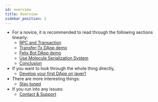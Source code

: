 ```yaml
---
id: overview
title: Overview
sidebar_position: 2
---
```


* For a novice, it is recommended to read through the following sections linearly:
    * [RPC and Transaction](rpc-and-transaction)
    * [Transfer-Tx DApp demo](transfer-tx-dapp-demo)
    * [Felix Bot DApp demo](felix-bot)
    * [Use Molecule Serialization System](molecule)
    * [Conclusion](conclusion)
* If you want to look through the whole thing directly,
    * [Develop your first DApp on layer1](conclusion#develop-your-first-dapp-on-ckb-layer1)
* There are more interesting things: 
    * [Stay tuned](conclusion#stay-tuned)
* If you run into any issues:
    * [Contact & Support](conclusion#contact--support)
















